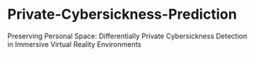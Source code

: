 # Private-Cybersickness-Prediction
Preserving Personal Space: Differentially Private Cybersickness Detection in Immersive Virtual Reality Environments
